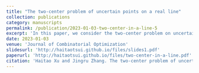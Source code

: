 ```yaml
---
title: "The two-center problem of uncertain points on a real line"
collection: publications
category: manuscripts
permalink: /publication/2023-01-03-two-center-in-a-line-5
excerpt: 'In this paper, we consider the two-center problem on uncertain points on a real line. The input is a set $P$ of $n$ uncertain points on the line. Each uncertain point is represented by a probability density function that is a piecewise uniform distribution (i.e., a histogram) of complexity $m$. The goal is to find two points (centers) on the line so that the maximum expected distance of all uncertain points to their expected closest centers is minimized. A previous algorithm for the uncertain $k$-center problem can solve this problem in $O(mn\log mn + n\log^2n)$ time. In this paper, we propose a more efficient algorithm solving it in $O(mn\log m+n\log n)$ time. Besides, we give an algorithm of the same time complexity for the discrete case where each uncertain point follows a discrete distribution.'
date: 2023-01-03
venue: 'Journal of Combinatorial Optimization'
slidesurl: 'http://haitaotsui.github.io/files/slides1.pdf'
paperurl: 'http://haitaotsui.github.io/files/two-center-in-a-line.pdf'
citation: 'Haitao Xu and Jingru Zhang. The two-center problem of uncertain points on a real line. Journal of Combinatorial Optimization, vol.45, 2023.'
---
```

